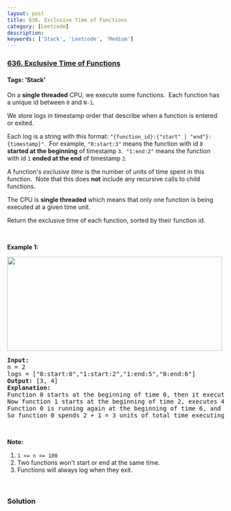 ```yaml
---
layout: post
title: 636. Exclusive Time of Functions
category: [Leetcode]
description: 
keywords: ['Stack', 'Leetcode', 'Medium']
---
```

### [636. Exclusive Time of Functions](https://leetcode.com/problems/exclusive-time-of-functions)

#### Tags: 'Stack'

<div class="content__u3I1 question-content__JfgR"><div><p>On a <strong>single threaded</strong> CPU, we execute some functions.  Each function has a unique id between <code>0</code> and <code>N-1</code>.</p>
<p>We store logs in timestamp order that describe when a function is entered or exited.</p>
<p>Each log is a string with this format: <code>"{function_id}:{"start" | "end"}:{timestamp}"</code>.  For example, <code>"0:start:3"</code> means the function with id <code>0</code> <strong>started at the beginning</strong> of timestamp <code>3</code>.  <code>"1:end:2"</code> means the function with id <code>1</code> <strong>ended at the end</strong> of timestamp <code>2</code>.</p>
<p>A function's <em>exclusive time</em> is the number of units of time spent in this function.  Note that this does <strong>not</strong> include any recursive calls to child functions.</p>
<p>The CPU is <strong>single threaded</strong> which means that only one function is being executed at a given time unit.</p>
<p>Return the exclusive time of each function, sorted by their function id.</p>
<p> </p>
<p><b>Example 1:</b></p>
<p><b><img alt="" src="https://assets.leetcode.com/uploads/2019/04/05/diag1b.png" style="width: 500px; height: 218px;"/></b></p>
<pre><b>Input:</b>
n = 2
logs = ["0:start:0","1:start:2","1:end:5","0:end:6"]
<b>Output: </b>[3, 4]
<b>Explanation:</b>
Function 0 starts at the beginning of time 0, then it executes 2 units of time and reaches the end of time 1.
Now function 1 starts at the beginning of time 2, executes 4 units of time and ends at time 5.
Function 0 is running again at the beginning of time 6, and also ends at the end of time 6, thus executing for 1 unit of time. 
So function 0 spends 2 + 1 = 3 units of total time executing, and function 1 spends 4 units of total time executing.
</pre>
<p> </p>
<p><b>Note:</b></p>
<ol>
<li><code>1 &lt;= n &lt;= 100</code></li>
<li>Two functions won't start or end at the same time.</li>
<li>Functions will always log when they exit.</li>
</ol>
<p> </p>
</div></div>

### Solution

